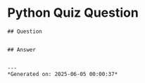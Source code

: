 # Python Quiz Question
    
    ## Question
    
    
    ## Answer
    
    
    ---
    *Generated on: 2025-06-05 00:00:37*
    
